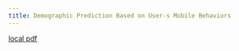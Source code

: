 ```yaml
---
title: Demographic Prediction Based on User-s Mobile Behaviors
---
```


[local pdf](../../../pdfs/Demographic%20Prediction%20Based%20on%20User-s%20Mobile%20Behaviors.pdf)
